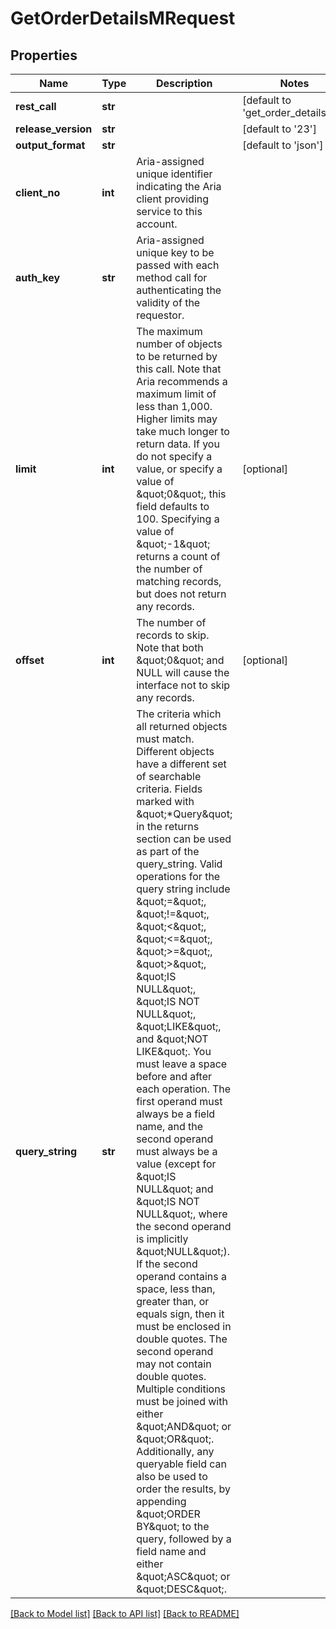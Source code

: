 # GetOrderDetailsMRequest

## Properties
Name | Type | Description | Notes
------------ | ------------- | ------------- | -------------
**rest_call** | **str** |  | [default to 'get_order_details_m']
**release_version** | **str** |  | [default to '23']
**output_format** | **str** |  | [default to 'json']
**client_no** | **int** | Aria-assigned unique identifier indicating the Aria client providing service to this account.  | 
**auth_key** | **str** | Aria-assigned unique key to be passed with each method call for authenticating the validity of the requestor.  | 
**limit** | **int** | The maximum number of objects to be returned by this call. Note that Aria recommends a maximum limit  of less than 1,000. Higher limits may take much longer to return data. If you do not specify a value,  or specify a value of \&quot;0\&quot;, this field defaults to 100. Specifying a value of \&quot;-1\&quot; returns a count of  the number of matching records, but does not return any records.  | [optional] 
**offset** | **int** | The number of records to skip. Note that both \&quot;0\&quot; and NULL will cause the interface not to skip any records.  | [optional] 
**query_string** | **str** | The criteria which all returned objects must match. Different objects have a different set of searchable criteria. Fields marked with \&quot;*Query\&quot; in the returns section can be used as part of the query_string. Valid operations for the query string include \&quot;&#x3D;\&quot;, \&quot;!&#x3D;\&quot;, \&quot;&lt;\&quot;, \&quot;&lt;&#x3D;\&quot;, \&quot;&gt;&#x3D;\&quot;, \&quot;&gt;\&quot;, \&quot;IS NULL\&quot;, \&quot;IS NOT NULL\&quot;, \&quot;LIKE\&quot;, and \&quot;NOT LIKE\&quot;. You must leave a space before and after each operation. The first operand must always be a field name, and the second operand must always be a value (except for \&quot;IS NULL\&quot; and \&quot;IS NOT NULL\&quot;, where the second operand is implicitly \&quot;NULL\&quot;). If the second operand contains a space, less than, greater than, or equals sign, then it must be enclosed in double quotes. The second operand may not contain double quotes. Multiple conditions must be joined with either \&quot;AND\&quot; or \&quot;OR\&quot;. Additionally, any queryable field can also be used to order the results, by appending \&quot;ORDER BY\&quot; to the query, followed by a field name and either \&quot;ASC\&quot; or \&quot;DESC\&quot;.  | 

[[Back to Model list]](../README.md#documentation-for-models) [[Back to API list]](../README.md#documentation-for-api-endpoints) [[Back to README]](../README.md)


